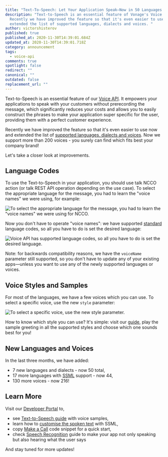```yaml
---
title: "Text-To-Speech: Let Your Application Speak—Now in 50 Languages!"
description: "Text-to-Speech is an essential feature of Vonage's Voice API.
  Recently we have improved the feature so that it's even easier to use now and
  extended the list of supported languages, dialects and voices. "
author: victorshisterov
published: true
published_at: 2020-11-30T14:39:01.684Z
updated_at: 2020-11-30T14:39:01.718Z
category: announcement
tags:
  - voice-api
comments: true
spotlight: false
redirect: ""
canonical: ""
outdated: false
replacement_url: ""
---
```

Text-to-Speech is an essential feature of our [Voice API](https://www.vonage.com/communications-apis/voice/). It empowers your applications to speak with your customers without prerecording the message, which significantly reduces your costs and allows you to easily construct the phrases to make your application super specific for the user, providing them with a perfect customer experience.

Recently we have improved the feature so that it's even easier to use now and extended the list of [supported languages, dialects and voices](https://developer.nexmo.com/voice/voice-api/guides/text-to-speech#supported-languages). Now we support more than 200 voices - you surely can find which fits best your company brand!

Let's take a closer look at improvements.

## Language Codes

To use the Text-to-Speech in your application, you should use talk NCCO action (or talk REST API operation depending on the use case). To select the appropriate language for the message, you had to learn the "voice names" we were using, for example:

![To select the appropriate language for the message, you had to learn the "voice names" we were using for NCCO.](/content/blog/text-to-speech-let-your-application-speak—now-in-50-languages/victor1.png)

Now you don't have to operate "voice names": we have supported [standard](https://tools.ietf.org/html/bcp47) language codes, so all you have to do is set the desired language:

![Voice API has supported language codes, so all you have to do is set the desired language.](/content/blog/text-to-speech-let-your-application-speak—now-in-50-languages/victor2.png)

Note: for backwards compatibility reasons, we have the `voiceName` parameter still supported, so you don't have to update any of your existing apps—unless you want to use any of the newly supported languages or voices.

## Voice Styles and Samples

For most of the languages, we have a few voices which you can use. To select a specific voice, use the new `style` parameter:

![To select a specific voice, use the new style parameter.](/content/blog/text-to-speech-let-your-application-speak—now-in-50-languages/victor3.png)

How to know which style you can use? It's simple: visit our [guide](https://developer.nexmo.com/voice/voice-api/guides/text-to-speech#supported-languages), play the sample greeting in all the supported styles and choose which one sounds best for you!

## New Languages and Voices

In the last three months, we have added:

* 7 new languages and dialects - now 50 total,
* 17 more languages with [SSML](https://developer.nexmo.com/voice/voice-api/guides/customizing-tts) support - now 44,
* 130 more voices - now 216!

## Learn More

Visit our [Developer Portal](https://developer.nexmo.com/voice/voice-api) to,

* see [Text-to-Speech guide](https://developer.nexmo.com/voice/voice-api/guides/text-to-speech) with voice samples,
* learn how to [customise the spoken text](https://developer.nexmo.com/voice/voice-api/guides/customizing-tts) with SSML,
* copy [Make a Call](https://developer.nexmo.com/voice/voice-api/code-snippets/make-an-outbound-call-with-ncco) code snippet for a quick start,
* check [Speech Recognition](https://developer.nexmo.com/voice/voice-api/guides/asr) guide to make your app not only speaking but also hearing what the user says

And stay tuned for more updates!
